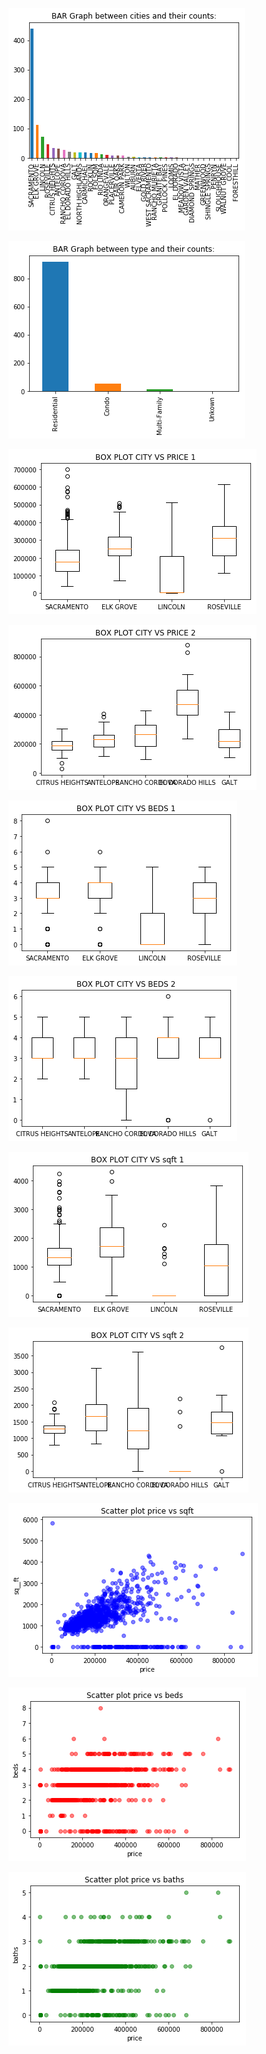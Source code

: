 
![](images/city_vs_city_count.png)

![](images/type_vs_type_count.png)

![](images/boxplotcity_vs_price_1.png)   

![](images/boxplotcity_vs_price_2.png)

![](images/boxplotcity_vs_beds_1.png)   

![](images/boxplotcity_vs_beds_2.png)

![](images/boxplotcity_vs_sqft_1.png)   

![](images/boxplotcity_vs_sqft_2.png)

![](images/scatterplot_price_vs_sqft.png)

![](images/scatterplot_price_vs_beds.png)

![](images/scatterplot_price_vs_baths.png)


